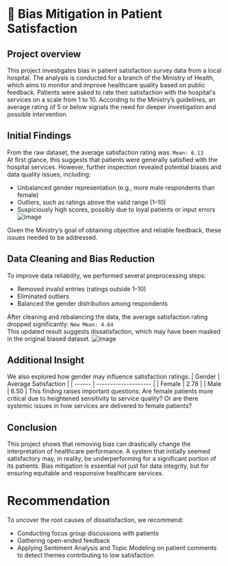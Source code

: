 #  🏥  Bias Mitigation in Patient Satisfaction

## Project overview
This project investigates bias in patient satisfaction survey data from a local hospital. 
The analysis is conducted for a branch of the Ministry of Health, 
which aims to monitor and improve healthcare quality based on public feedback. 
Patients were asked to rate their satisfaction with the hospital's services on a scale from 1 to 10.
According to the Ministry’s guidelines, an average rating of 5 or below signals the need for deeper investigation and possible intervention.

## Initial Findings
From the raw dataset, the average satisfaction rating was: `Mean: 6.13`\
At first glance, this suggests that patients were generally satisfied with the hospital services. 
However, further inspection revealed potential biases and data quality issues, including:
- Unbalanced gender representation (e.g., more male respondents than female)
- Outliers, such as ratings above the valid range (1–10)
- Suspiciously high scores, possibly due to loyal patients or input errors\
![image](https://github.com/user-attachments/assets/8a3cf4c7-9810-4f9e-b1fa-aa487f992d25)

Given the Ministry’s goal of obtaining objective and reliable feedback, these issues needed to be addressed.

## Data Cleaning and Bias Reduction
To improve data reliability, we performed several preprocessing steps:
- Removed invalid entries (ratings outside 1–10)
- Eliminated outliers
- Balanced the gender distribution among respondents

After cleaning and rebalancing the data, the average satisfaction rating dropped significantly: `New Mean: 4.64`\
This updated result suggests dissatisfaction, which may have been masked in the original biased dataset.
![image](https://github.com/user-attachments/assets/b6d67d32-a5ad-4eed-9c03-101ac5d8b434)
  
## Additional Insight
We also explored how gender may influence satisfaction ratings:
| Gender | Average Satisfaction |
| ------ | -------------------- |
| Female | 2.78                 |
| Male   | 6.50                 |
This finding raises important questions:
Are female patients more critical due to heightened sensitivity to service quality?
Or are there systemic issues in how services are delivered to female patients?

## Conclusion
This project shows that removing bias can drastically change the interpretation of healthcare performance. 
A system that initially seemed satisfactory may, in reality, be underperforming for a significant portion of its patients.
Bias mitigation is essential not just for data integrity, but for ensuring equitable and responsive healthcare services.

# Recommendation
To uncover the root causes of dissatisfaction, we recommend:
- Conducting focus group discussions with patients
- Gathering open-ended feedback
- Applying Sentiment Analysis and Topic Modeling on patient comments to detect themes contributing to low satisfaction
